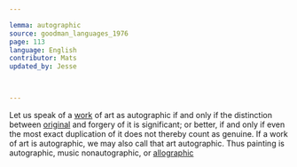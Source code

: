 ```yaml
---

lemma: autographic
source: goodman_languages_1976
page: 113
language: English
contributor: Mats
updated_by: Jesse



---
```


Let us speak of a [work](work.html) of art as autographic if and only if the distinction between [original](original.html) and forgery of it is significant; or better, if and only if even the most exact duplication of it does not thereby count as genuine. If a work of art is autographic, we may also call that art autographic. Thus painting is autographic, music nonautographic, or [allographic](allographic.html)
